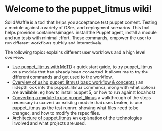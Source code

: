 # Welcome to the puppet_litmus wiki!

Solid Waffle is a tool that helps you acceptance test puppet content. Testing a module against a variety of OSes, and deployment scenarios. This tool helps provision containers/images, install the Puppet agent, install a module and run tests with minimal effort. These commands, empower the user to run different workflows quickly and interactively.

The following topics explains different user workflows and a high level overview. 

* [Use puppet_litmus with MoTD](https://github.com/puppetlabs/puppet_litmus/wiki/Use-puppet-litmus-with-MoTD) a quick start guide, to try puppet_litmus on a module that has already been converted. It allows me to try the different commands and get used to the workflow.
* [Overview of using puppet_litmus( basic workflow  & concepts )](https://github.com/puppetlabs/puppet_litmus/wiki/Overview-of-puppet-litmus) an indepth look into the puppet_litmus commands, along with what options are available. eg how to install puppet 5, or how to run against localhost
* [Converting a module to use puppet_litmus](https://github.com/puppetlabs/puppet_litmus/wiki/Converting-a-module-to-use-puppet-litmus) a walkthrough of the steps necessary to convert an existing module that uses beaker, to use puppet_litmus as the test runner. showing what files need to be changed, and how to modify the rspec files.
* [Architecture of puppet_litmus](https://github.com/puppetlabs/puppet_litmus/wiki/Architecture-of-puppet-litmus) An explanation of the technologies involved and what projects are used.